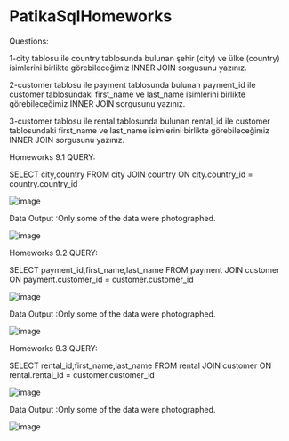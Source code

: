 # PatikaSqlHomeworks

Questions:

1-city tablosu ile country tablosunda bulunan şehir (city) ve ülke (country) isimlerini birlikte görebileceğimiz INNER JOIN sorgusunu yazınız.

2-customer tablosu ile payment tablosunda bulunan payment_id ile customer tablosundaki first_name ve last_name isimlerini birlikte görebileceğimiz INNER JOIN sorgusunu yazınız.

3-customer tablosu ile rental tablosunda bulunan rental_id ile customer tablosundaki first_name ve last_name isimlerini birlikte görebileceğimiz INNER JOIN sorgusunu yazınız.

Homeworks 9.1
QUERY:

SELECT city,country FROM city
JOIN country ON city.country_id = country.country_id

![image](https://user-images.githubusercontent.com/73027559/150529083-9e519113-ed4f-4d98-96a0-a9625ad85815.png)

Data Output :Only some of the data were photographed.

![image](https://user-images.githubusercontent.com/73027559/150529115-61578dae-261c-46cb-972a-3c0a8418e9a8.png)

Homeworks 9.2
QUERY:

SELECT payment_id,first_name,last_name FROM payment
JOIN customer ON payment.customer_id = customer.customer_id

![image](https://user-images.githubusercontent.com/73027559/150528731-b2289efb-3fbb-4a2d-a369-f34a49a351c5.png)

Data Output :Only some of the data were photographed.

![image](https://user-images.githubusercontent.com/73027559/150528774-a2f3fa31-cc0d-4d35-9216-db804c161dad.png)

Homeworks 9.3
QUERY:

SELECT rental_id,first_name,last_name FROM rental
JOIN customer ON rental.rental_id = customer.customer_id

![image](https://user-images.githubusercontent.com/73027559/150528152-a40a80a9-a82d-4453-b364-1bed0f0b05c5.png)

Data Output :Only some of the data were photographed. 

![image](https://user-images.githubusercontent.com/73027559/150528213-eb0c9181-bb39-4c80-abae-f52e586998a8.png)
